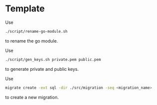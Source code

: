 # Template

Use

```bash
./script/rename-go-module.sh
```

to rename the go module.

Use

```bash
./script/gen_keys.sh private.pem public.pem
```

to generate private and public keys.

Use

```bash
migrate create -ext sql -dir ./src/migration -seq <migration_name>
```

to create a new migration.
